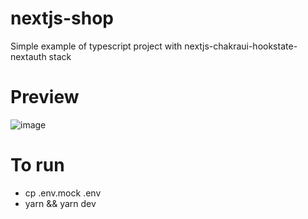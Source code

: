 # nextjs-shop
Simple example of typescript project with nextjs-chakraui-hookstate-nextauth stack

# Preview
![image](https://user-images.githubusercontent.com/69416603/146674228-82331fa9-5b62-4f6c-852f-afced1095fe4.png)

# To run
- cp .env.mock .env
- yarn && yarn dev
